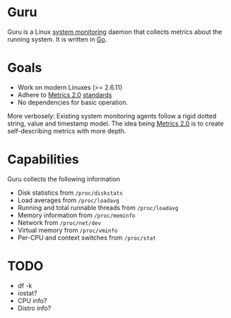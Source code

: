 # Guru

Guru is a Linux [system monitoring](http://en.wikipedia.org/wiki/System_monitoring)
daemon that collects metrics about the running system. It is written in
[Go](http://golang.org/).

# Goals

* Work on modern Linuxes (>= 2.6.11)
* Adhere to [Metrics 2.0](http://metrics20.org/) [standards](http://metrics20.org/spec/)
* No dependencies for basic operation.

More verbosely: Existing system monitoring agents follow a rigid dotted string,
value and timestamp model. The idea being [Metrics 2.0](http://metrics20.org/)
is to create self-describing metrics with more depth.

# Capabilities

Guru collects the following information

* Disk statistics from `/proc/diskstats`
* Load averages from `/proc/loadavg`
* Running and total runnable threads from `/proc/loadavg`
* Memory information from `/proc/meminfo`
* Network from `/proc/net/dev`
* Virtual memory from `/proc/vminfo`
* Per-CPU and context switches from `/proc/stat`

# TODO

* df -k
* iostat?
* CPU info?
* Distro info?
